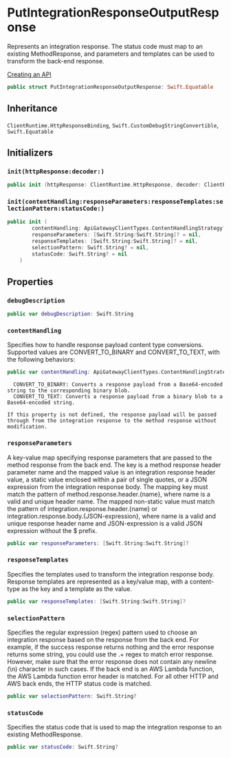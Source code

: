 # PutIntegrationResponseOutputResponse

Represents an integration response. The status code must map to an existing MethodResponse, and parameters and templates can be used to transform the back-end response.

<div class="seeAlso">
<a href="https:​//docs.aws.amazon.com/apigateway/latest/developerguide/how-to-create-api.html">Creating an API
</div>

``` swift
public struct PutIntegrationResponseOutputResponse: Swift.Equatable 
```

## Inheritance

`ClientRuntime.HttpResponseBinding`, `Swift.CustomDebugStringConvertible`, `Swift.Equatable`

## Initializers

### `init(httpResponse:decoder:)`

``` swift
public init (httpResponse: ClientRuntime.HttpResponse, decoder: ClientRuntime.ResponseDecoder? = nil) throws 
```

### `init(contentHandling:responseParameters:responseTemplates:selectionPattern:statusCode:)`

``` swift
public init (
        contentHandling: ApiGatewayClientTypes.ContentHandlingStrategy? = nil,
        responseParameters: [Swift.String:Swift.String]? = nil,
        responseTemplates: [Swift.String:Swift.String]? = nil,
        selectionPattern: Swift.String? = nil,
        statusCode: Swift.String? = nil
    )
```

## Properties

### `debugDescription`

``` swift
public var debugDescription: Swift.String 
```

### `contentHandling`

Specifies how to handle response payload content type conversions. Supported values are CONVERT\_TO\_BINARY and CONVERT\_TO\_TEXT, with the following behaviors:​

``` swift
public var contentHandling: ApiGatewayClientTypes.ContentHandlingStrategy?
```

``` 
  CONVERT_TO_BINARY: Converts a response payload from a Base64-encoded string to the corresponding binary blob.
  CONVERT_TO_TEXT: Converts a response payload from a binary blob to a Base64-encoded string.

If this property is not defined, the response payload will be passed through from the integration response to the method response without modification.
```

### `responseParameters`

A key-value map specifying response parameters that are passed to the method response from the back end.
The key is a method response header parameter name and the mapped value is an integration response header value, a static value enclosed within a pair of single quotes, or a JSON expression from the integration response body. The mapping key must match the pattern of method.response.header.{name}, where name is a valid and unique header name. The mapped non-static value must match the pattern of integration.response.header.{name} or integration.response.body.{JSON-expression}, where name is a valid and unique response header name and JSON-expression is a valid JSON expression without the $ prefix.

``` swift
public var responseParameters: [Swift.String:Swift.String]?
```

### `responseTemplates`

Specifies the templates used to transform the integration response body. Response templates are represented as a key/value map, with a content-type as the key and a template as the value.

``` swift
public var responseTemplates: [Swift.String:Swift.String]?
```

### `selectionPattern`

Specifies the regular expression (regex) pattern used to choose an integration response based on the response from the back end. For example, if the success response returns nothing and the error response returns some string, you could use the .+ regex to match error response. However, make sure that the error response does not contain any newline (\\n) character in such cases. If the back end is an AWS Lambda function, the AWS Lambda function error header is matched. For all other HTTP and AWS back ends, the HTTP status code is matched.

``` swift
public var selectionPattern: Swift.String?
```

### `statusCode`

Specifies the status code that is used to map the integration response to an existing MethodResponse.

``` swift
public var statusCode: Swift.String?
```
